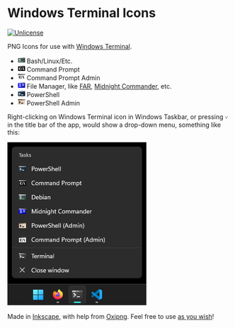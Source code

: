 # Windows Terminal Icons

[![Unlicense](https://img.shields.io/badge/Unlicense-Public_Domain-informational?logo=unlicense)](https://unlicense.org/)

PNG Icons for use with [Windows Terminal](https://github.com/microsoft/terminal).

- ![Bash](Icons/Bash.png) Bash/Linux/Etc.
- ![CMD](Icons/CMD.png) Command Prompt
- ![CMD Admin](Icons/CMD-Admin.png) Command Prompt Admin
- ![File Manager](Icons/FileManager.png) File Manager, like [FAR](https://farmanager.com/), [Midnight Commander](https://midnight-commander.org/), etc.
- ![PowerShell](Icons/PowerShell.png) PowerShell
- ![PowerShell Admin](Icons/PowerShell-Admin.png) PowerShell Admin

Right-clicking on Windows Terminal icon in Windows Taskbar, or pressing `˅` in the title bar of the app, would show a drop-down menu, something like this:

![Screenshot](screenshot.png)

Made in [Inkscape](https://inkscape.org/), with help from [Oxipng](https://github.com/shssoichiro/oxipng). Feel free to use [as you wish](https://unlicense.org/)!